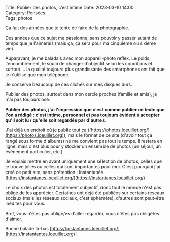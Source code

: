 Title: Publier des photos, c’est intime 
Date: 2023-03-10 14:00  
Category: Pensées  
Tags: photos

Ça fait des années que je tente de faire de la photographie.

Des années que ce sujet me passionne, sans pouvoir y passer autant de temps que je l'aimerais (mais ça, ça sera pour ma cinquième ou sixième vie).

Auparavant, je me baladais avec mon appareil-photo reflex. Le poids, l'encombrement, le souci de changer d'objectif selon les conditions et surtout … la qualité toujours plus grandissante des smartphones ont fait que je n'utilise que mon téléphone.

Je conserve beaucoup de ces clichés sur mes disques durs.

Publier des photos, surtout dans mon cercle proches (famille et amis), je n'ai pas toujours osé.

**Publier des photos, j'ai l'impression que c'est comme publier un texte que l'on a rédigé : c'est intime, personnel et pas toujours évident à accepter qu'il soit lu / qu'elle soit regardée par d'autres**.

J'ai déjà un endroit où je publie tout ça ([https://photos.loeuillet.org/](https://photos.loeuillet.org)), mais le format de ce site (d'avoir tout ça rangé sous forme d'albums) ne me convient pas tout le temps. Il restera en ligne, mais c'est plus pour y stocker un ensemble de photos (un séjour, un événement particulier, etc.)

Je voulais mettre en avant uniquement une sélection de photos, celles que je trouve jolies ou celles qui sont importantes pour moi. C'est pourquoi j'ai créé ce petit site, sans prétention : Instantanés [https://instantanes.loeuillet.org/](https://instantanes.loeuillet.org/)

Le choix des photos est totalement subjectif, donc tout le monde n'est pas obligé de les apprécier. Certaines ont déjà été publiées sur certains réseaux sociaux (mais les réseaux sociaux, c'est éphémère), d'autres sont peut-être inédites pour vous.

Bref, vous n'êtes pas obligé/es d'aller regarder, vous n'êtes pas obligé/es d'aimer.

Bonne balade là-bas [https://instantanes.loeuillet.org/](https://instantantes.loeuillet.org) !